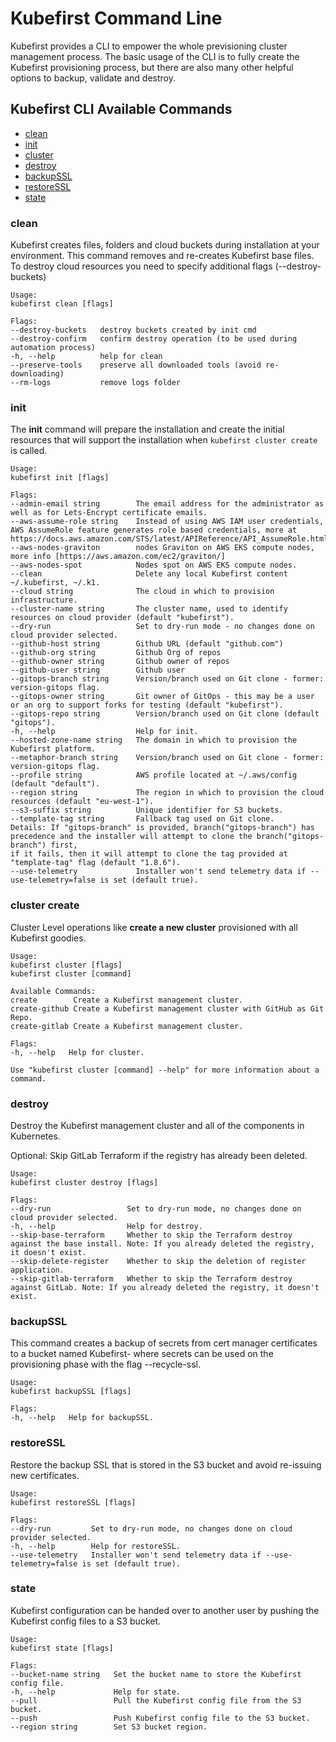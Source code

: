 # Kubefirst Command Line

Kubefirst provides a CLI to empower the whole previsioning cluster management process. The basic usage of the CLI is to
fully create the Kubefirst provisioning process, but there are also many other helpful options to backup, validate and
destroy.

## Kubefirst CLI Available Commands

- [clean](#clean)
- [init](#init)
- [cluster](#cluster-create)
- [destroy](#destroy)
- [backupSSL](#backupssl)
- [restoreSSL](#restoressl)
- [state](#state)

### clean

Kubefirst creates files, folders and cloud buckets during installation at your environment. This command removes and
re-creates Kubefirst base files. To destroy cloud resources you need to specify additional flags (--destroy-buckets)

```
Usage:
kubefirst clean [flags]

Flags:
--destroy-buckets   destroy buckets created by init cmd
--destroy-confirm   confirm destroy operation (to be used during automation process)
-h, --help          help for clean
--preserve-tools    preserve all downloaded tools (avoid re-downloading)
--rm-logs           remove logs folder
```

### init

The **init** command will prepare the installation and create the initial resources that will support the installation when 
`kubefirst cluster create` is called.

```
Usage:
kubefirst init [flags]

Flags:
--admin-email string        The email address for the administrator as well as for Lets-Encrypt certificate emails.
--aws-assume-role string    Instead of using AWS IAM user credentials, AWS AssumeRole feature generates role based credentials, more at https://docs.aws.amazon.com/STS/latest/APIReference/API_AssumeRole.html.
--aws-nodes-graviton        nodes Graviton on AWS EKS compute nodes, more info [https://aws.amazon.com/ec2/graviton/]
--aws-nodes-spot            Nodes spot on AWS EKS compute nodes.
--clean                     Delete any local Kubefirst content ~/.kubefirst, ~/.k1.
--cloud string              The cloud in which to provision infrastructure.
--cluster-name string       The cluster name, used to identify resources on cloud provider (default "kubefirst").
--dry-run                   Set to dry-run mode - no changes done on cloud provider selected.
--github-host string        Github URL (default "github.com")
--github-org string         Github Org of repos
--github-owner string       Github owner of repos
--github-user string        Github user
--gitops-branch string      Version/branch used on Git clone - former: version-gitops flag.
--gitops-owner string       Git owner of GitOps - this may be a user or an org to support forks for testing (default "kubefirst").
--gitops-repo string        Version/branch used on Git clone (default "gitops").
-h, --help                  Help for init.
--hosted-zone-name string   The domain in which to provision the Kubefirst platform.
--metaphor-branch string    Version/branch used on Git clone - former: version-gitops flag.
--profile string            AWS profile located at ~/.aws/config (default "default").
--region string             The region in which to provision the cloud resources (default "eu-west-1").
--s3-suffix string          Unique identifier for S3 buckets.
--template-tag string       Fallback tag used on Git clone.
Details: If "gitops-branch" is provided, branch("gitops-branch") has precedence and the installer will attempt to clone the branch("gitops-branch") first,
if it fails, then it will attempt to clone the tag provided at "template-tag" flag (default "1.8.6").
--use-telemetry             Installer won't send telemetry data if --use-telemetry=false is set (default true).
```

### cluster create

Cluster Level operations like **create a new cluster** provisioned with all Kubefirst goodies.

```
Usage:
kubefirst cluster [flags]
kubefirst cluster [command]

Available Commands:
create        Create a Kubefirst management cluster.
create-github Create a Kubefirst management cluster with GitHub as Git Repo.
create-gitlab Create a Kubefirst management cluster.

Flags:
-h, --help   Help for cluster.

Use "kubefirst cluster [command] --help" for more information about a command.
```

### destroy

Destroy the Kubefirst management cluster and all of the components in Kubernetes.

Optional: Skip GitLab Terraform if the registry has already been deleted.

```
Usage:
kubefirst cluster destroy [flags]

Flags:
--dry-run                 Set to dry-run mode, no changes done on cloud provider selected.
-h, --help                Help for destroy.
--skip-base-terraform     Whether to skip the Terraform destroy against the base install. Note: If you already deleted the registry, it doesn't exist.
--skip-delete-register    Whether to skip the deletion of register application.
--skip-gitlab-terraform   Whether to skip the Terraform destroy against GitLab. Note: If you already deleted the registry, it doesn't exist.
```

### backupSSL
This command creates a backup of secrets from cert manager certificates to a bucket named Kubefirst-<DOMAIN> where secrets can be 
used on the provisioning phase with the flag --recycle-ssl.

```
Usage:
kubefirst backupSSL [flags]

Flags:
-h, --help   Help for backupSSL.
```

### restoreSSL

Restore the backup SSL that is stored in the S3 bucket and avoid re-issuing new certificates.

```
Usage:
kubefirst restoreSSL [flags]

Flags:
--dry-run         Set to dry-run mode, no changes done on cloud provider selected.
-h, --help        Help for restoreSSL.
--use-telemetry   Installer won't send telemetry data if --use-telemetry=false is set (default true).
```

### state

Kubefirst configuration can be handed over to another user by pushing the Kubefirst config files to a S3 bucket.

```
Usage:
kubefirst state [flags]

Flags:
--bucket-name string   Set the bucket name to store the Kubefirst config file.
-h, --help             Help for state.
--pull                 Pull the Kubefirst config file from the S3 bucket.
--push                 Push Kubefirst config file to the S3 bucket.
--region string        Set S3 bucket region.
```

